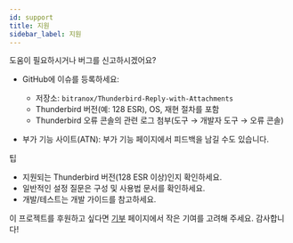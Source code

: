 ```yaml
---
id: support
title: 지원
sidebar_label: 지원
---
```


도움이 필요하시거나 버그를 신고하시겠어요?

- GitHub에 이슈를 등록하세요:
  - 저장소: `bitranox/Thunderbird-Reply-with-Attachments`
  - Thunderbird 버전(예: 128 ESR), OS, 재현 절차를 포함
  - Thunderbird 오류 콘솔의 관련 로그 첨부(도구 → 개발자 도구 → 오류 콘솔)

- 부가 기능 사이트(ATN): 부가 기능 페이지에서 피드백을 남길 수도 있습니다.

팁

- 지원되는 Thunderbird 버전(128 ESR 이상)인지 확인하세요.
- 일반적인 설정 질문은 구성 및 사용법 문서를 확인하세요.
- 개발/테스트는 개발 가이드를 참고하세요.

이 프로젝트를 후원하고 싶다면 [기부](donation) 페이지에서 작은 기여를 고려해 주세요. 감사합니다!

